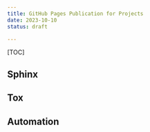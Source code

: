 ```yaml
---
title: GitHub Pages Publication for Projects
date: 2023-10-10
status: draft

---
```


[TOC]

## Sphinx


## Tox


## Automation
